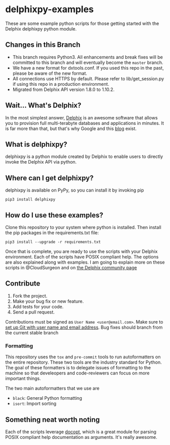 # delphixpy-examples
These are some example python scripts for those getting started
with the Delphix delphixpy python module.

## Changes in this Branch
- This branch requires Python3. All enhancements and break fixes will
  be committed to this branch and will eventually become the
  ``master`` branch.
- We have a new format for dxtools.conf. If you used this repo in the
  past, please be aware of the new format.
- All connections use HTTPS by default. Please refer to
  lib/get\_session.py if using this repo in a production environment.
- Migrated from Delphix API version 1.8.0 to 1.10.2.

## Wait... What's Delphix?
In the most simplest answer, [Delphix](http://www.delphix.com) is an
awesome software that allows you to provision full multi-terabyte
databases and applications in minutes. It is far more than that, but
that's why Google and this [blog](adam.today) exist.

## What is delphixpy?
delphixpy is a python module created by Delphix to enable users to
directly invoke the Delphix API via python.

## Where can I get delphixpy?
delphixpy is available on PyPy, so you can install it by invoking pip

    pip3 install delphixpy

## How do I use these examples?
Clone this repository to your system where python is installed. Then
install the pip packages in the requirements.txt file:

    pip3 install --upgrade -r requirements.txt

Once that is complete, you are ready to use the scripts with your
Delphix environment. Each of the scripts have POSIX compliant
help. The options are also explained along with examples. I am going
to explain more on these scripts in @CloudSurgeon and on [the Delphix
community page](https://community.delphix.com)

## <a id="contribute"></a>Contribute

1.  Fork the project.
2.  Make your bug fix or new feature.
3.  Add tests for your code.
4.  Send a pull request.

Contributions must be signed as `User Name <user@email.com>`. Make
sure to [set up Git with user name and email
address](https://git-scm.com/book/en/v2/Getting-Started-First-Time-Git-Setup). Bug
fixes should branch from the current stable branch

### Formatting

This repository uses the `tox` and `pre-commit` tools to run
autoformatters on the entire repository. These two tools are the
industry standard for Python. The goal of these formatters is to
delegate issues of formatting to the machine so that develeopers and
code-reviewers can focus on more important things.

The two main autoformatters that we use are
 - `black`: General Python formatting
 - `isort`: Import sorting

## Something neat worth noting
Each of the scripts leverage
[docopt](https://github.com/docopt/docopt), which is a great module
for parsing POSIX compliant help documentation as arguments. It's
really awesome.
